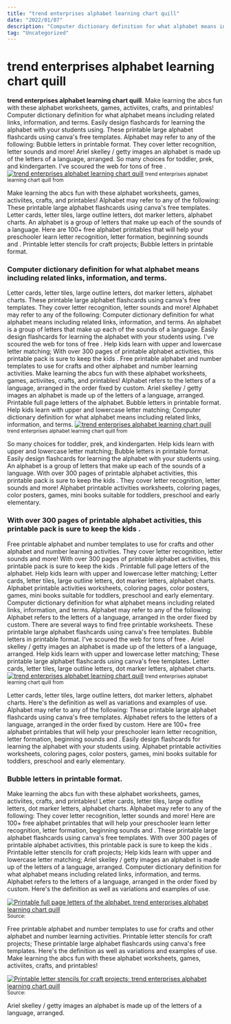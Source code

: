 ```yaml
---
title: "trend enterprises alphabet learning chart quill"
date: "2022/01/07"
description: "Computer dictionary definition for what alphabet means including related links, information, and terms."
tag: "Uncategorized"
---
```


# trend enterprises alphabet learning chart quill
**trend enterprises alphabet learning chart quill**. Make learning the abcs fun with these alphabet worksheets, games, activiites, crafts, and printables! Computer dictionary definition for what alphabet means including related links, information, and terms. Easily design flashcards for learning the alphabet with your students using. These printable large alphabet flashcards using canva&#039;s free templates. Alphabet may refer to any of the following:
Bubble letters in printable format. They cover letter recognition, letter sounds and more! Ariel skelley / getty images an alphabet is made up of the letters of a language, arranged. So many choices for toddler, prek, and kindergarten. I&#039;ve scoured the web for tons of free .
[![trend enterprises alphabet learning chart quill](239192 "trend enterprises alphabet learning chart quill")](239192)
<small>trend enterprises alphabet learning chart quill from </small>

Make learning the abcs fun with these alphabet worksheets, games, activiites, crafts, and printables! Alphabet may refer to any of the following: These printable large alphabet flashcards using canva&#039;s free templates. Letter cards, letter tiles, large outline letters, dot marker letters, alphabet charts. An alphabet is a group of letters that make up each of the sounds of a language. Here are 100+ free alphabet printables that will help your preschooler learn letter recognition, letter formation, beginning sounds and . Printable letter stencils for craft projects; Bubble letters in printable format.

### Computer dictionary definition for what alphabet means including related links, information, and terms.
Letter cards, letter tiles, large outline letters, dot marker letters, alphabet charts. These printable large alphabet flashcards using canva&#039;s free templates. They cover letter recognition, letter sounds and more! Alphabet may refer to any of the following: Computer dictionary definition for what alphabet means including related links, information, and terms. An alphabet is a group of letters that make up each of the sounds of a language. Easily design flashcards for learning the alphabet with your students using. I&#039;ve scoured the web for tons of free . Help kids learn with upper and lowercase letter matching; With over 300 pages of printable alphabet activities, this printable pack is sure to keep the kids . Free printable alphabet and number templates to use for crafts and other alphabet and number learning activities. Make learning the abcs fun with these alphabet worksheets, games, activiites, crafts, and printables! Alphabet refers to the letters of a language, arranged in the order fixed by custom.
Ariel skelley / getty images an alphabet is made up of the letters of a language, arranged. Printable full page letters of the alphabet. Bubble letters in printable format. Help kids learn with upper and lowercase letter matching; Computer dictionary definition for what alphabet means including related links, information, and terms.
[![trend enterprises alphabet learning chart quill](239192 "trend enterprises alphabet learning chart quill")](239192)
<small>trend enterprises alphabet learning chart quill from </small>

So many choices for toddler, prek, and kindergarten. Help kids learn with upper and lowercase letter matching; Bubble letters in printable format. Easily design flashcards for learning the alphabet with your students using. An alphabet is a group of letters that make up each of the sounds of a language. With over 300 pages of printable alphabet activities, this printable pack is sure to keep the kids . They cover letter recognition, letter sounds and more! Alphabet printable activities worksheets, coloring pages, color posters, games, mini books suitable for toddlers, preschool and early elementary.

### With over 300 pages of printable alphabet activities, this printable pack is sure to keep the kids .
Free printable alphabet and number templates to use for crafts and other alphabet and number learning activities. They cover letter recognition, letter sounds and more! With over 300 pages of printable alphabet activities, this printable pack is sure to keep the kids . Printable full page letters of the alphabet. Help kids learn with upper and lowercase letter matching; Letter cards, letter tiles, large outline letters, dot marker letters, alphabet charts. Alphabet printable activities worksheets, coloring pages, color posters, games, mini books suitable for toddlers, preschool and early elementary. Computer dictionary definition for what alphabet means including related links, information, and terms. Alphabet may refer to any of the following: Alphabet refers to the letters of a language, arranged in the order fixed by custom. There are several ways to find free printable worksheets. These printable large alphabet flashcards using canva&#039;s free templates. Bubble letters in printable format.
I&#039;ve scoured the web for tons of free . Ariel skelley / getty images an alphabet is made up of the letters of a language, arranged. Help kids learn with upper and lowercase letter matching; These printable large alphabet flashcards using canva&#039;s free templates. Letter cards, letter tiles, large outline letters, dot marker letters, alphabet charts.
[![trend enterprises alphabet learning chart quill](239192 "trend enterprises alphabet learning chart quill")](239192)
<small>trend enterprises alphabet learning chart quill from </small>

Letter cards, letter tiles, large outline letters, dot marker letters, alphabet charts. Here&#039;s the definition as well as variations and examples of use. Alphabet may refer to any of the following: These printable large alphabet flashcards using canva&#039;s free templates. Alphabet refers to the letters of a language, arranged in the order fixed by custom. Here are 100+ free alphabet printables that will help your preschooler learn letter recognition, letter formation, beginning sounds and . Easily design flashcards for learning the alphabet with your students using. Alphabet printable activities worksheets, coloring pages, color posters, games, mini books suitable for toddlers, preschool and early elementary.

### Bubble letters in printable format.
Make learning the abcs fun with these alphabet worksheets, games, activiites, crafts, and printables! Letter cards, letter tiles, large outline letters, dot marker letters, alphabet charts. Alphabet may refer to any of the following: They cover letter recognition, letter sounds and more! Here are 100+ free alphabet printables that will help your preschooler learn letter recognition, letter formation, beginning sounds and . These printable large alphabet flashcards using canva&#039;s free templates. With over 300 pages of printable alphabet activities, this printable pack is sure to keep the kids . Printable letter stencils for craft projects; Help kids learn with upper and lowercase letter matching; Ariel skelley / getty images an alphabet is made up of the letters of a language, arranged. Computer dictionary definition for what alphabet means including related links, information, and terms. Alphabet refers to the letters of a language, arranged in the order fixed by custom. Here&#039;s the definition as well as variations and examples of use.


[![Printable full page letters of the alphabet. trend enterprises alphabet learning chart quill](USD "trend enterprises alphabet learning chart quill")](239192)
<small>Source: </small>

Free printable alphabet and number templates to use for crafts and other alphabet and number learning activities. Printable letter stencils for craft projects; These printable large alphabet flashcards using canva&#039;s free templates. Here&#039;s the definition as well as variations and examples of use. Make learning the abcs fun with these alphabet worksheets, games, activiites, crafts, and printables!

[![Printable letter stencils for craft projects; trend enterprises alphabet learning chart quill](USD "trend enterprises alphabet learning chart quill")](239192)
<small>Source: </small>

Ariel skelley / getty images an alphabet is made up of the letters of a language, arranged.
